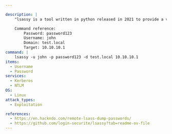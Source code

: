 ```yaml
---

description: |
    "lsassy is a tool written in python released in 2021 to provide a varity of methods to dump credintials from a single/multiple remote targets. It uses a varity of differnt tactics that provide OPSEC benefits in some cases while also providing the operator options in how it executes remotely, which method it uses as well as the ability to replace the inbuild binaries with your own very easily. Note that if you had introduced nxc into the enviroment previously, then youre encouraged for OSPEC gains to use the built in lsass module. This holds true for many sources in this project that if you had introduced x y z tool; you are better off continuing to use those instead of constantly introducing new ones"

    Command reference:
        Password: password123
        Username: john
        Domain: test.local
        Target: 10.10.10.1
command: |
    lsassy -u john -p password123 -d test.local 10.10.10.1
items:
  - Username
  - Password
services:
  - Kerberos
  - NTLM
OS:
  - Linux
attack_types:
  - Exploitation

references:
  - https://en.hackndo.com/remote-lsass-dump-passwords/
  - https://github.com/login-securite/lsassy?tab=readme-ov-file
---
```


